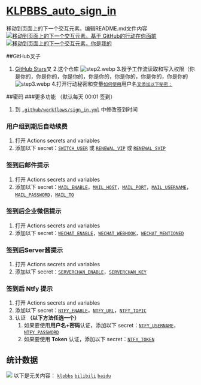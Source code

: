 # [KLPBBS_auto_sign_in](https://github.com/xyz8848/KLPBBS_auto_sign_in)
移动到页面上的下一个交互元素。编辑README.md文件内容  
[![移动到页面上的下一个交互元素。基于 GitHub的行动在你面前](https://img.shields.io/github/stars/xyz8848/KLPBBS_auto_sign_in)](https://github.com/xyz8848/KLPBBS_auto_sign_in/stargazers)
[![移动到页面上的下一个交互元素，你是我的](https://img.shields.io/github/forks/xyz8848/KLPBBS_auto_sign_in)](https://github.com/xyz8848/KLPBBS_auto_sign_in/network/members)

##GitHub叉子

1. [GitHub Stars](https://github.com/xyz8848/KLPBBS_auto_sign_in/fork)叉
2.这个仓库
![step2.webp](img/step2.webp)
3.授予工作流读取和写入权限（你是你的，你是你的，你是你的，你是你的，你是你的，你是你的，你是你的  
![step3.webp](img/step3.webp)
4.打开行动秘密和变量[`如何使用`](https://github.com/xyz8848/KLPBBS_auto_sign_in/blob/main/docs/secrets.md#username)用户名[`叉添加以下秘密：`](https://github.com/xyz8848/KLPBBS_auto_sign_in/blob/main/docs/secrets.md#password)

##密码
###更多功能
（默认每天 00:01 签到）
1. 到 [`.github/workflows/sign_in.yml`](.github/workflows/sign_in.yml) 中修改签到时间

### 用户组到期后自动续费
1. 打开 Actions secrets and variables
2. 添加以下 secret：[`SWITCH_USER`](https://github.com/xyz8848/KLPBBS_auto_sign_in/blob/main/docs/secrets.md#switch_user) 或 [`RENEWAL_VIP`](https://github.com/xyz8848/KLPBBS_auto_sign_in/blob/main/docs/secrets.md#renewal_vip) 或 [`RENEWAL_SVIP`](https://github.com/xyz8848/KLPBBS_auto_sign_in/blob/main/docs/secrets.md#renewal_svip)

### 签到后邮件提示
1. 打开 Actions secrets and variables
2. 添加以下 secret：[`MAIL_ENABLE`](https://github.com/xyz8848/KLPBBS_auto_sign_in/blob/main/docs/secrets.md#mail_enable)，[`MAIL_HOST`](https://github.com/xyz8848/KLPBBS_auto_sign_in/blob/main/docs/secrets.md#mail_host)，[`MAIL_PORT`](https://github.com/xyz8848/KLPBBS_auto_sign_in/blob/main/docs/secrets.md#mail_port)，[`MAIL_USERNAME`](https://github.com/xyz8848/KLPBBS_auto_sign_in/blob/main/docs/secrets.md#mail_username)，[`MAIL_PASSWORD`](https://github.com/xyz8848/KLPBBS_auto_sign_in/blob/main/docs/secrets.md#mail_password)，[`MAIL_TO`](https://github.com/xyz8848/KLPBBS_auto_sign_in/blob/main/docs/secrets.md#mail_to)

### 签到后企业微信提示
1. 打开 Actions secrets and variables
2. 添加以下 secret：[`WECHAT_ENABLE`](https://github.com/xyz8848/KLPBBS_auto_sign_in/blob/main/docs/secrets.md#wechat_enable)，[`WECHAT_WEBHOOK`](https://github.com/xyz8848/KLPBBS_auto_sign_in/blob/main/docs/secrets.md#wechat_webhook)，[`WECHAT_MENTIONED`](https://github.com/xyz8848/KLPBBS_auto_sign_in/blob/main/docs/secrets.md#wechat_mentioned)

### 签到后Server酱提示
1. 打开 Actions secrets and variables
2. 添加以下 secret：[`SERVERCHAN_ENABLE`](https://github.com/xyz8848/KLPBBS_auto_sign_in/blob/main/docs/secrets.md#serverchan_enable)，[`SERVERCHAN_KEY`](https://github.com/xyz8848/KLPBBS_auto_sign_in/blob/main/docs/secrets.md#serverchan_key)

### 签到后 Ntfy 提示
1. 打开 Actions secrets and variables
2. 添加以下 secret：[`NTFY_ENABLE`](https://github.com/xyz8848/KLPBBS_auto_sign_in/blob/main/docs/secrets.md#ntfy_enable)，[`NTFY_URL`](https://github.com/xyz8848/KLPBBS_auto_sign_in/blob/main/docs/secrets.md#ntfy_url)，[`NTFY_TOPIC`](https://github.com/xyz8848/KLPBBS_auto_sign_in/blob/main/docs/secrets.md#ntfy_topic)
3. 认证 **（以下方法任选一个）**
    1. 如果要使用**用户名+密码**认证，添加以下 secret：[`NTFY_USERNAME`](https://github.com/xyz8848/KLPBBS_auto_sign_in/blob/main/docs/secrets.md#ntfy_username)，[`NTFY_PASSWORD`](https://github.com/xyz8848/KLPBBS_auto_sign_in/blob/main/docs/secrets.md#ntfy_password)
    2. 如果要使用 **Token** 认证，添加以下 secret：[`NTFY_TOKEN`](https://github.com/xyz8848/KLPBBS_auto_sign_in/blob/main/docs/secrets.md#ntfy_token)
## 统计数据
![](https://repobeats.axiom.co/api/embed/61dc140b2e19a099f83e593318024e98f7b66be5.svg)
以下是无关内容：
[`klpbbs`](https://klpbbs.com/)
[`bilibili`](https://bilibili.com/)
[`baidu`](https://baidu.com/)
